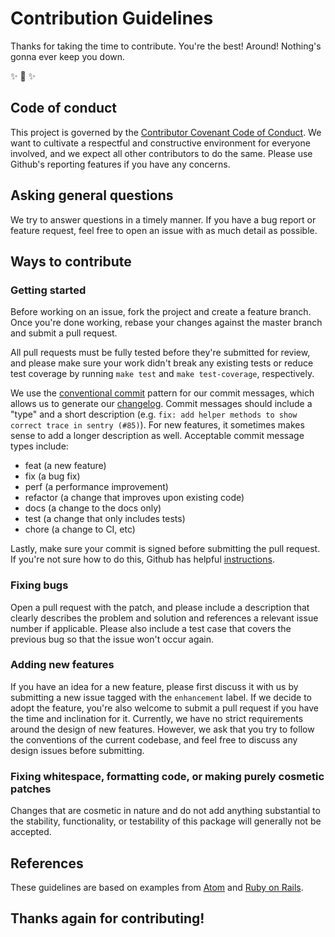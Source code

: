 # Contribution Guidelines

Thanks for taking the time to contribute. You're the best! Around! Nothing's gonna ever keep you down.

✨ 🎉 ✨

## Code of conduct

This project is governed by the [Contributor Covenant Code of Conduct](CODE_OF_CONDUCT.md). We want to cultivate a respectful and constructive environment for everyone involved, and we expect all other contributors to do the same. Please use Github's reporting features if you have any concerns.

## Asking general questions

We try to answer questions in a timely manner. If you have a bug report or feature request, feel free to open an issue with as much detail as possible.

## Ways to contribute

### Getting started

Before working on an issue, fork the project and create a feature branch. Once you're done working, rebase your changes against the master branch and submit a pull request.

All pull requests must be fully tested before they're submitted for review, and please make sure your work didn't break any existing tests or reduce test coverage by running `make test` and `make test-coverage`, respectively.

We use the [conventional commit](https://www.conventionalcommits.org/en/v1.0.0/) pattern for our commit messages, which allows us to generate our [changelog](CHANGELOG.md). Commit messages should include a "type" and a short description (e.g. `fix: add helper methods to show correct trace in sentry (#85)`). For new features, it sometimes makes sense to add a longer description as well. Acceptable commit message types include:

* feat (a new feature)
* fix (a bug fix)
* perf (a performance improvement)
* refactor (a change that improves upon existing code)
* docs (a change to the docs only)
* test (a change that only includes tests)
* chore (a change to CI, etc)

Lastly, make sure your commit is signed before submitting the pull request. If you're not sure how to do this, Github has helpful [instructions](https://help.github.com/en/github/authenticating-to-github/signing-commits).

### Fixing bugs

Open a pull request with the patch, and please include a description that clearly describes the problem and solution and references a relevant issue number if applicable. Please also include a test case that covers the previous bug so that the issue won't occur again.

### Adding new features

If you have an idea for a new feature, please first discuss it with us by submitting a new issue tagged with the `enhancement` label. If we decide to adopt the feature, you're also welcome to submit a pull request if you have the time and inclination for it. Currently, we have no strict requirements around the design of new features. However, we ask that you try to follow the conventions of the current codebase, and feel free to discuss any design issues before submitting.

### Fixing whitespace, formatting code, or making purely cosmetic patches

Changes that are cosmetic in nature and do not add anything substantial to the stability, functionality, or testability of this package will generally not be accepted.

## References

These guidelines are based on examples from [Atom](https://github.com/atom/atom/blob/master/CONTRIBUTING.md) and [Ruby on Rails](https://github.com/rails/rails/blob/master/CONTRIBUTING.md).

## Thanks again for contributing!
